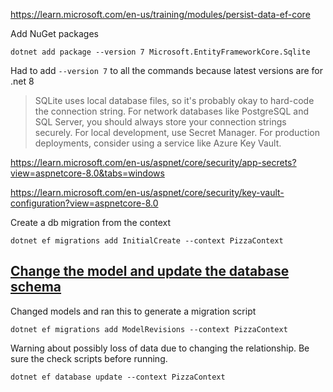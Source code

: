 
https://learn.microsoft.com/en-us/training/modules/persist-data-ef-core


Add NuGet packages

```
dotnet add package --version 7 Microsoft.EntityFrameworkCore.Sqlite
```

Had to add `--version 7` to all the commands because latest versions are for .net 8

> SQLite uses local database files, so it's probably okay to hard-code the connection string. For network databases like PostgreSQL and SQL Server, you should always store your connection strings securely. For local development, use Secret Manager. For production deployments, consider using a service like Azure Key Vault.

https://learn.microsoft.com/en-us/aspnet/core/security/app-secrets?view=aspnetcore-8.0&tabs=windows

https://learn.microsoft.com/en-us/aspnet/core/security/key-vault-configuration?view=aspnetcore-8.0

Create a db migration from the context

```
dotnet ef migrations add InitialCreate --context PizzaContext
```

## [Change the model and update the database schema](https://learn.microsoft.com/en-us/training/modules/persist-data-ef-core/3-migrations#change-the-model-and-update-the-database-schema)

Changed models and ran this to generate a migration script

```
dotnet ef migrations add ModelRevisions --context PizzaContext
```

Warning about possibly loss of data due to changing the relationship. Be sure the check scripts before running.

```
dotnet ef database update --context PizzaContext
```